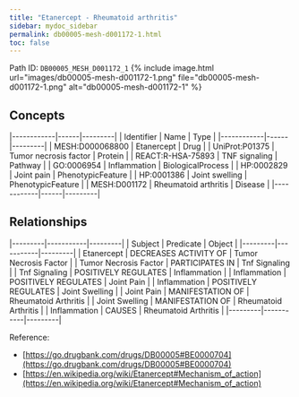 ```yaml
---
title: "Etanercept - Rheumatoid arthritis"
sidebar: mydoc_sidebar
permalink: db00005-mesh-d001172-1.html
toc: false 
---
```



Path ID: `DB00005_MESH_D001172_1`
{% include image.html url="images/db00005-mesh-d001172-1.png" file="db00005-mesh-d001172-1.png" alt="db00005-mesh-d001172-1" %}

## Concepts

|------------|------|---------|
| Identifier | Name | Type    |
|------------|------|---------|
| MESH:D000068800 | Etanercept | Drug |
| UniProt:P01375 | Tumor necrosis factor | Protein |
| REACT:R-HSA-75893 | TNF signaling | Pathway |
| GO:0006954 | Inflammation | BiologicalProcess |
| HP:0002829 | Joint pain | PhenotypicFeature |
| HP:0001386 | Joint swelling | PhenotypicFeature |
| MESH:D001172 | Rheumatoid arthritis | Disease |
|------------|------|---------|

## Relationships

|---------|-----------|---------|
| Subject | Predicate | Object  |
|---------|-----------|---------|
| Etanercept | DECREASES ACTIVITY OF | Tumor Necrosis Factor |
| Tumor Necrosis Factor | PARTICIPATES IN | Tnf Signaling |
| Tnf Signaling | POSITIVELY REGULATES | Inflammation |
| Inflammation | POSITIVELY REGULATES | Joint Pain |
| Inflammation | POSITIVELY REGULATES | Joint Swelling |
| Joint Pain | MANIFESTATION OF | Rheumatoid Arthritis |
| Joint Swelling | MANIFESTATION OF | Rheumatoid Arthritis |
| Inflammation | CAUSES | Rheumatoid Arthritis |
|---------|-----------|---------|

Reference: 
  - [https://go.drugbank.com/drugs/DB00005#BE0000704](https://go.drugbank.com/drugs/DB00005#BE0000704)
  - [https://en.wikipedia.org/wiki/Etanercept#Mechanism_of_action](https://en.wikipedia.org/wiki/Etanercept#Mechanism_of_action)
